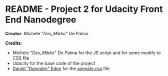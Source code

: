 # README - Project 2 for Udacity Front End Nanodegree

**Creator**: Michele "*Dev_Mikko*" De Palma

**Credits**:

- Michele "*Dev_Mikko*" De Palma for the JS script and for some modify to CSS file
- Udacity for the base code of the project
- [Daniel "*Daneden*" Eden]('https://daneden.me/') for the [animate.css]('https://daneden.github.io/animate.css/') file